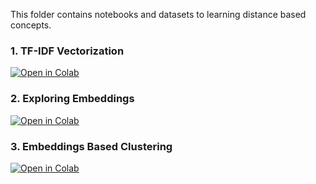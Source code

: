 This folder contains notebooks and datasets to learning distance based concepts.

### 1. TF-IDF Vectorization

[![Open in Colab](https://colab.research.google.com/assets/colab-badge.svg)](https://colab.research.google.com/github/manaranjanp/ISB_MLUL1/blob/main/text/Content_Based_Recsys_v1.ipynb)

### 2. Exploring Embeddings

[![Open in Colab](https://colab.research.google.com/assets/colab-badge.svg)](https://colab.research.google.com/github/manaranjanp/ISB_MLUL1/blob/main/text/Exploring_Embeddings_v1.ipynb)

### 3. Embeddings Based Clustering

[![Open in Colab](https://colab.research.google.com/assets/colab-badge.svg)](https://colab.research.google.com/github/manaranjanp/ISB_MLUL1/blob/main/text/Embeddings_Based_Clustering_v1.ipynb)

